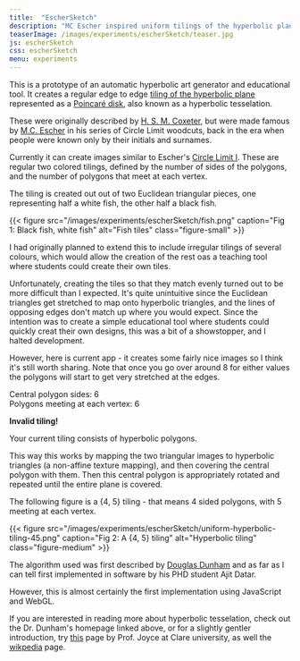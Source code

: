 ```yaml
---
title:  "EscherSketch"
description: "MC Escher inspired uniform tilings of the hyperbolic plane"
teaserImage: /images/experiments/escherSketch/teaser.jpg
js: escherSketch
css: escherSketch
menu: experiments
---
```


<div id="details">
  <p>
    This is a prototype of an automatic hyperbolic art generator and educational tool.
    It creates a regular edge to edge
    <a href="https://en.wikipedia.org/wiki/Uniform_tilings_in_hyperbolic_plane">tiling of the hyperbolic plane</a>
    represented as a <a href="https://en.wikipedia.org/wiki/Poincar%C3%A9_disk_model" title="Poincaré disk model of the Hyperbolic Plane">Poincaré disk</a>,
    also known as a hyperbolic tesselation.
  </p>
  <p>
    These were originally described by
    <a href="https://en.wikipedia.org/wiki/Harold_Scott_MacDonald_Coxeter">H. S. M. Coxeter</a>, but were made famous by
    <a href="https://en.wikipedia.org/wiki/M._C._Escher">M.C. Escher</a>
     in his series of Circle Limit woodcuts, back in the era when people were known only by their initials and surnames.
  </p>
  <p>Currently it can create images similar to Escher's
    <a href="https://www.wikiart.org/en/m-c-escher/circle-limit-i" title="Circle Limit i">Circle Limit I</a>.
    These are regular two colored tilings, defined by the number of sides of the polygons, and the
    number of polygons that meet at each vertex.
  </p>
  <p>
    The tiling is created out out of two Euclidean triangular pieces, one representing half a
    white fish, the other half a black fish.
  </p>

  {{< figure src="/images/experiments/escherSketch/fish.png" caption="Fig 1: Black fish, white fish" alt="Fish tiles" class="figure-small" >}}

  <p>
    I had originally planned to extend this to include irregular tilings of several colours, which would
    allow the creation of the rest oas a teaching tool where students could create their own tiles.
  </p>

  <p>
    Unfortunately, creating the tiles so that they match evenly turned out to be more difficult than I expected.
    It's quite unintuitive since the Euclidean triangles get stretched to map onto hyperbolic
    triangles, and the lines of opposing edges don't match up where you would expect.
    Since the intention was to create a simple educational tool where students could quickly creat
    their own designs, this was a bit of a showstopper, and I halted development.
  </p>

  <p>
    However, here is current app - it creates some fairly nice images so I think it's still worth sharing.
    Note that once you go over around 8 for either values the polygons will start to get very stretched at the edges.
  </p>
</div>

<div id="controls">
  <div id="p-selection">
    <span>Central polygon sides: </span>
    <a href="#" id="p-down">
      <span class="fa fa-chevron-left" aria-hidden="true"></span>
    </a>
    <span id="p-value">6</span>
    <a href="#" id="p-up">
      <span class="fa fa-chevron-right" aria-hidden="true"></span>
    </a>
  </div>
  <div id="q-selection">
    <span>Polygons meeting at each vertex: </span>
    <a href="#" id="q-down">
      <span class="fa fa-chevron-left" aria-hidden="true"></span>
    </a>
    <span id="q-value">6</span>
    <a href="#" id="q-up">
      <span class="fa fa-chevron-right" aria-hidden="true"></span>
    </a>
  </div>
</div>

<p id="warn" class="hide"><strong>Invalid tiling!</strong></p>
<canvas id="canvas"></canvas>

<div id="detail-lower">

  <p>
    Your current tiling consists of <span id="tiling-length"></span> hyperbolic polygons.
  </p>

  <p>
    This way this works by mapping the two triangular images to hyperbolic triangles (a non-affine texture mapping),
    and then covering the central polygon with them.
    Then this central polygon is appropriately rotated and repeated until the entire plane is covered.
  </p>
  <p>The following figure is a {4, 5} tiling - that means 4 sided polygons, with 5 meeting at each vertex.</p>

  {{< figure src="/images/experiments/escherSketch/uniform-hyperbolic-tiling-45.png" caption="Fig 2: A {4, 5} tiling" alt="Hyperbolic tiling" class="figure-medium" >}}

  <p>
    The algorithm used was first described by <a href="https://www.d.umn.edu/~ddunham/">Douglas Dunham</a> and as far
    as I can tell first implemented in software by his PHD student Ajit Datar.
  </p>
  <p>
    However, this is almost certainly the first implementation using JavaScript and WebGL.
  </p>
  <p>
    If you are interested in reading more about hyperbolic tesselation, check out the Dr. Dunham's homepage linked above, or for a slightly gentler introduction, try
    <a href="https://mathcs.clarku.edu/~djoyce/poincare/poincare.html">this</a>
    page by Prof. Joyce at Clare university, as well the <a href="https://en.wikipedia.org/wiki/Uniform_tilings_in_hyperbolic_plane">wikpedia</a>
    page.
  </p>
</div>
